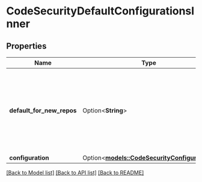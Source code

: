 # CodeSecurityDefaultConfigurationsInner

## Properties

Name | Type | Description | Notes
------------ | ------------- | ------------- | -------------
**default_for_new_repos** | Option<**String**> | The visibility of newly created repositories for which the code security configuration will be applied to by default | [optional]
**configuration** | Option<[**models::CodeSecurityConfiguration**](code-security-configuration.md)> |  | [optional]

[[Back to Model list]](../README.md#documentation-for-models) [[Back to API list]](../README.md#documentation-for-api-endpoints) [[Back to README]](../README.md)


